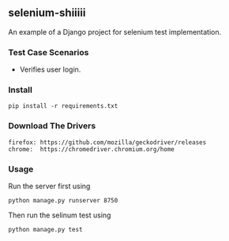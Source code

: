 ## selenium-shiiiii

An example of a Django project for selenium test implementation. 

### Test Case Scenarios

* Verifies user login.

### Install 

    pip install -r requirements.txt

### Download The Drivers

    firefox: https://github.com/mozilla/geckodriver/releases
    chrome:  https://chromedriver.chromium.org/home

### Usage

Run the server first using 

    python manage.py runserver 8750

Then run the selinum test using

    python manage.py test


